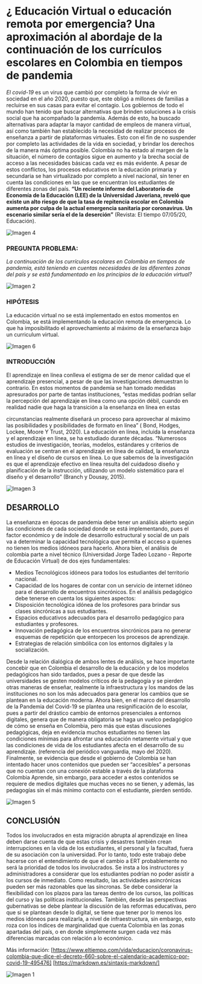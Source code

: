 # ¿ Educación Virtual o educación remota por emergencia? Una aproximación al abordaje de la continuación de los currículos escolares en Colombia en tiempos de pandemia
*El* *covid-19* es un virus que cambió por completo la forma de vivir en sociedad en el año
2020, puesto que, este obligó a millones de familias a recluirse en sus casas para evitar el
contagio.
Los gobiernos de todo el mundo han tenido que buscar alternativas que brinden soluciones
a la crisis social que ha acompañado la pandemia. Además de esto, ha buscado alternativas
para adaptar la mayor cantidad de empleos de manera virtual, así como también han
establecido la necesidad de realizar procesos de enseñanza a partir de plataformas
virtuales. Esto con el fin de no suspender por completo las actividades de la vida en
sociedad, y brindar los derechos de la manera más óptima posible.
Colombia no ha estado al margen de la situación, el número de contagios sigue en aumento
y la brecha social de acceso a las necesidades básicas cada vez es más evidente. A pesar
de estos conflictos, los procesos educativos en la educación primaria y secundaria se han
virtualizado por completo a nivel nacional, sin tener en cuenta las condiciones en las que se
encuentran los estudiantes de diferentes zonas del país. **“Un reciente informe del
Laboratorio de Economía de la Educación (LEE) de la Universidad Javeriana, reveló que
existe un alto riesgo de que la tasa de repitencia escolar en Colombia aumenta por culpa de la actual emergencia sanitaria por coronavirus. Un escenario similar sería el de la deserción”** (Revista: El tiempo 07/05/20, Educación).

![Imagen 4](https://github.com/Skymerme/Education/blob/master/pic4.jpg)

### PREGUNTA PROBLEMA:
*La continuación de los currículos escolares en Colombia en tiempos de pandemia, está
teniendo en cuentas necesidades de las diferentes zonas del país y se está fundamentado
en los principios de la educación virtual?*

![Imagen 2](https://github.com/Skymerme/Education/blob/master/pic2.jpg)

### HIPÓTESIS
La educación virtual no se está implementado en estos momentos en Colombia, se está
implementando la educación remota de emergencia. Lo que ha imposibilitado el
aprovechamiento al máximo de la enseñanza bajo un curriculum virtual.

![Imagen 6](https://github.com/Skymerme/Education/blob/master/pic6.jpg)
### INTRODUCCIÓN
El aprendizaje en línea conlleva el estigma de ser de menor calidad que el aprendizaje
presencial, a pesar de que las investigaciones demuestran lo contrario. En estos momentos
de pandemia se han tomado medidas apresurados por parte de tantas instituciones, “estas
medidas podrían sellar la percepción del aprendizaje en línea como una opción débil,
cuando en realidad nadie que haga la transición a la enseñanza en línea en estas

circunstancias realmente diseñará un proceso para aprovechar al máximo las posibilidades
y posibilidades de formato en línea” ( Bond, Hodges, Lockee, Moore Y Trust, 2020).
La educación en línea, incluida la enseñanza y el aprendizaje en línea, se ha estudiado
durante décadas. “Numerosos estudios de investigación, teorías, modelos, estándares y
criterios de evaluación se centran en el aprendizaje en línea de calidad, la enseñanza en
línea y el diseño de cursos en línea. Lo que sabemos de la investigación es que el
aprendizaje efectivo en línea resulta del cuidadoso diseño y planificación de la instrucción,
utilizando un modelo sistemático para el diseño y el desarrollo” (Branch y Dousay, 2015).

![Imagen 3](https://github.com/Skymerme/Education/blob/master/pic3.jpg)

## DESARROLLO
La enseñanza en épocas de pandemia debe tener un análisis abierto según las condiciones
de cada sociedad donde se está implementando, pues el factor económico y de índole de
desarrollo estructural y social de un país va a determinar la capacidad tecnológica que
permita el acceso a quienes no tienen los medios idóneos para hacerlo.
Ahora bien, el análisis de colombia parte a nivel técnico (Universidad Jorge Tadeo Lozano -
Reporte de Educación Virtual) de dos ejes fundamentales:
* Medios Tecnológicos idóneos para todos los estudiantes del territorio nacional.
* Capacidad de los hogares de contar con un servicio de internet idóneo para el
desarrollo de encuentros sincrónicos.
En el análisis pedagógico debe tenerse en cuenta los siguientes aspectos:
* Disposición tecnológica idónea de los profesores para brindar sus clases sincrónicas
a sus estudiantes.
* Espacios educativos adecuados para el desarrollo pedagógico para estudiantes y
profesores.
* Innovación pedagógica de los encuentros sincrónicos para no generar esquemas de
repetición que entorpecen los procesos de aprendizaje.
* Estrategias de relación simbólica con los entornos digitales y la socialización.

Desde la relación dialógica de ambos lentes de análisis, se hace importante concebir que en
Colombia el desarrollo de la educación y de los modelos pedagógicos han sido tardados,
pues a pesar de que desde las universidades se gesten modelos críticos de la pedagogía y se pierden otras maneras de enseñar, realmente la infraestructura y los mandos de las instituciones no son los más adecuados para generar los cambios que se plantean en la educación moderna.
Ahora bien, en el marco del desarrollo de la Pandemia del Covid-19 se plantea una
resignificación de lo escolar, pues a partir del drástico cambio de entornos presenciales a entornos digitales, genera que de manera obligatoria se haga un vuelco pedagógico de cómo se enseña en Colombia, pero más que estas discusiones pedagógicas, deja en evidencia muchos estudiantes no tienen las condiciones mínimas para afrontar una educación netamente virtual y que las condiciones de vida de los estudiantes afecta en el desarrollo de su aprendizaje. (referencia del periódico vanguardia, mayo del 2020).
Finalmente, se evidencia que desde el gobierno de Colombia se han intentado hacer unos contenidos que pueden ser “accesibles” a personas que no cuentan con una conexión estable a través de la plataforma Colombia Aprende, sin embargo, para acceder a estos contenidos se requiere de medios digitales que muchas veces no se tienen, y además, las pedagogías sin el más mínimo contacto con el estudiante, pierden sentido.

![Imagen 5](https://github.com/Skymerme/Education/blob/master/pic5.jpg)

## CONCLUSIÓN
Todos los involucrados en esta migración abrupta al aprendizaje en línea deben darse
cuenta de que estas crisis y desastres también crean interrupciones en la vida de los
estudiantes, el personal y la facultad, fuera de su asociación con la universidad. Por lo tanto,
todo este trabajo debe hacerse con el entendimiento de que el cambio a ERT
probablemente no será la prioridad de todos los involucrados. Se insta a los instructores y
administradores a considerar que los estudiantes podrían no poder asistir a los cursos de
inmediato. Como resultado, las actividades asincrónicas pueden ser más razonables que las
síncronas. Se debe considerar la flexibilidad con los plazos para las tareas dentro de los
cursos, las políticas del curso y las políticas institucionales.
También, desde las perspectivas gubernativas se debe plantear la discusión de las reformas
educativas, pero que si se plantean desde lo digital, se tiene que tener por lo menos los
medios idóneos para realizarla, a nivel de infraestructura, sin embargo, esto roza con los
índices de marginalidad que cuenta Colombia en las zonas apartadas del país, o en donde
simplemente surgen cada vez más diferencias marcadas con relación a lo económico.

Más información: [https://www.eltiempo.com/vida/educacion/coronavirus-colombia-que-dice-el-decreto-660-sobre-el-calendario-academico-por-covid-19-495476]
[https://markdown.es/sintaxis-markdown/]

![Imagen 1](https://github.com/Skymerme/Education/blob/master/pic1.jpg)





